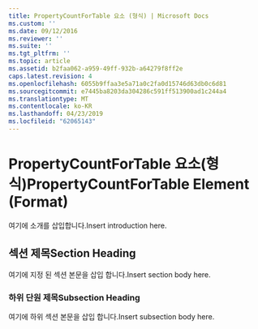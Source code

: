 ```yaml
---
title: PropertyCountForTable 요소 (형식) | Microsoft Docs
ms.custom: ''
ms.date: 09/12/2016
ms.reviewer: ''
ms.suite: ''
ms.tgt_pltfrm: ''
ms.topic: article
ms.assetid: b2faa062-a959-49ff-932b-a64279f8ff2e
caps.latest.revision: 4
ms.openlocfilehash: 6055b9ffaa3e5a71a0c2fa0d15746d63db0c6d81
ms.sourcegitcommit: e7445ba8203da304286c591ff513900ad1c244a4
ms.translationtype: MT
ms.contentlocale: ko-KR
ms.lasthandoff: 04/23/2019
ms.locfileid: "62065143"
---
```

# <a name="propertycountfortable-element-format"></a><span data-ttu-id="87f39-102">PropertyCountForTable 요소(형식)</span><span class="sxs-lookup"><span data-stu-id="87f39-102">PropertyCountForTable Element (Format)</span></span>

<span data-ttu-id="87f39-103">여기에 소개를 삽입합니다.</span><span class="sxs-lookup"><span data-stu-id="87f39-103">Insert introduction here.</span></span>

## <a name="section-heading"></a><span data-ttu-id="87f39-104">섹션 제목</span><span class="sxs-lookup"><span data-stu-id="87f39-104">Section Heading</span></span>

<span data-ttu-id="87f39-105">여기에 지정 된 섹션 본문을 삽입 합니다.</span><span class="sxs-lookup"><span data-stu-id="87f39-105">Insert section body here.</span></span>

### <a name="subsection-heading"></a><span data-ttu-id="87f39-106">하위 단원 제목</span><span class="sxs-lookup"><span data-stu-id="87f39-106">Subsection Heading</span></span>

<span data-ttu-id="87f39-107">여기에 하위 섹션 본문을 삽입 합니다.</span><span class="sxs-lookup"><span data-stu-id="87f39-107">Insert subsection body here.</span></span>
